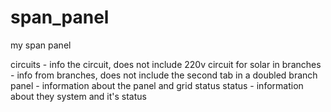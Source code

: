 # span_panel
my span panel

circuits - info the circuit, does not include 220v circuit for solar in
branches - info from branches, does not include the second tab in a doubled branch
panel - information about the panel and grid status
status - information about they system and it's status

